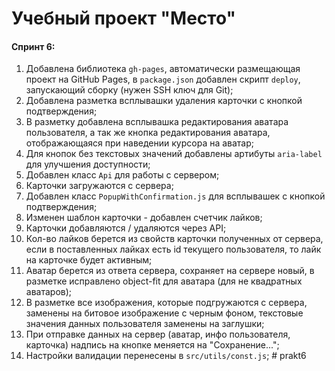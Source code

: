 # Учебный проект "Место"

#### Спринт 6:
1. Добавлена библиотека `gh-pages`, автоматически размещающая проект на GitHub Pages, в `package.json` добавлен скрипт `deploy`, запускающий сборку (нужен SSH ключ для Git);
2. Добавлена разметка всплывашки удаления карточки с кнопкой подтверждения;
3. В разметку добавлена всплывашка редактирования аватара пользователя, а так же кнопка редактирования аватара, отображающаяся при наведении курсора на аватар;
4. Для кнопок без текстовых значений добавлены артибуты `aria-label` для улучшения доступности;
5. Добавлен класс `Api` для работы с сервером;
6. Карточки загружаются с сервера;
7. Добавлен класс `PopupWithConfirmation.js` для всплывашек с кнопкой подтверждения;
8. Изменен шаблон карточки - добавлен счетчик лайков;
9. Карточки добавляются / удаляются через API;
10. Кол-во лайков берется из свойств карточки полученных от сервера, если в поставленных лайках есть id текущего пользователя, то лайк на карточке будет активным;
11. Аватар берется из ответа сервера, сохраняет на сервере новый, в разметке исправлено object-fit для аватара (для не квадратных аватаров);
12. В разметке все изображения, которые подгружаются с сервера, заменены на битовое изображение с черным фоном, текстовые значения данных пользователя заменены на заглушки;
13. При отправке данных на сервер (аватар, инфо пользователя, карточка) надпись на кнопке меняется на "Сохранение...";
14. Настройки валидации перенесены в `src/utils/const.js`;
#   p r a k t 6  
 